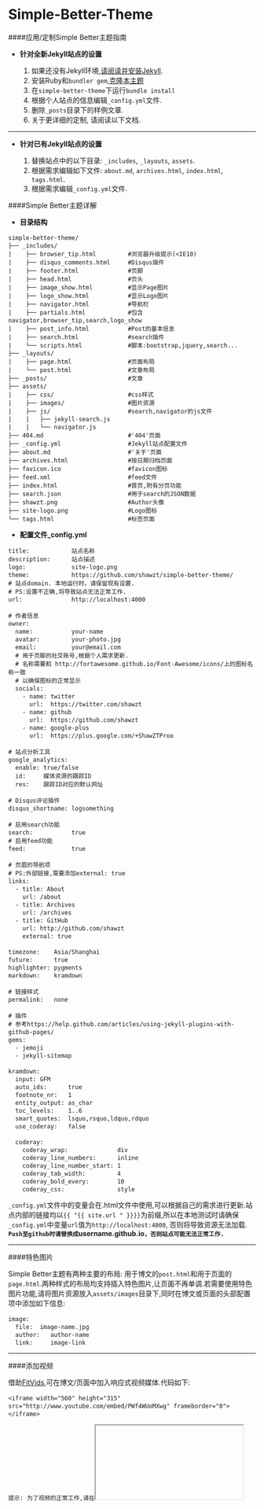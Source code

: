 Simple-Better-Theme
===

####应用/定制Simple Better主题指南

+ __针对全新Jekyll站点的设置__

  1. 如果还没有Jekyll环境,[请阅读并安装Jekyll](http://jekyllrb.com).
  2. 安装Ruby和`bundler gem`,[克隆本主题](https://github.com/shawzt/simple-better-theme)</a>
  3. 在`simple-better-theme`下运行`bundle install`
  4. 根据个人站点的信息编辑`_config.yml`文件.
  5. 删除`_posts`目录下的样例文章.
  6. 关于更详细的定制, 请阅读以下文档.

---

+ __针对已有Jekyll站点的设置__

  1. 替换站点中的以下目录: `_includes`, `_layouts`, `assets`.
  2. 根据需求编辑如下文件: `about.md`, `archives.html`, `index.html`, `tags.html`.
  3. 根据需求编辑`_config.yml`文件.

####Simple Better主题详解

+ __目录结构__

```
simple-better-theme/
├── _includes/
|    ├── browser_tip.html         #浏览器升级提示(<IE10)
|    ├── disqus_comments.html     #Disqus插件
|    ├── footer.html              #页脚
|    ├── head.html                #页头
|    ├── image_show.html          #显示Page图片
|    ├── logo_show.html           #显示Logo图片
|    ├── navigator.html           #导航栏
|    ├── partials.html            #包含navigator,browser_tip,search,logo_show
|    ├── post_info.html           #Post的基本信息
|    ├── search.html              #search插件
|    └── scripts.html             #脚本:bootstrap,jquery,search...
├── _layouts/
|    ├── page.html                #页面布局
|    └── post.html                #文章布局
├── _posts/                       #文章
├── assets/
|    ├── css/                     #css样式
|    ├── images/                  #图片资源
|    ├── js/                      #search,navigator的js文件
|    |   ├── jekyll-search.js
|    |   └── navigator.js
├── 404.md                        #'404'页面
├── _config.yml                   #Jekyll站点配置文件
├── about.md                      #'关于'页面
├── archives.html                 #按日期归档页面
├── favicon.ico                   #favicon图标
├── feed.xml                      #feed文件
├── index.html                    #首页,附有分页功能
├── search.json                   #用于search的JSON数据
├── shawzt.png                    #Author头像
├── site-logo.png                 #Logo图标
└── tags.html                     #标签页面
```

+ __配置文件_config.yml__
```
title:            站点名称
description:      站点描述
logo:             site-logo.png
theme:            https://github.com/shawzt/simple-better-theme/
# 站点domain. 本地运行时，请保留现有设置.
# PS:设置不正确,将导致站点无法正常工作.
url:              http://localhost:4000

# 作者信息
owner:
  name:           your-name
  avatar:         your-photo.jpg
  email:          your@email.com
  # 用于页脚的社交账号,根据个人需求更新.
  # 名称需要和 http://fortawesome.github.io/Font-Awesome/icons/上的图标名称一致
  # 以确保图标的正常显示
  socials:
    - name: twitter
      url:  https://twitter.com/shawzt
    - name: github
      url:  https://github.com/shawzt
    - name: google-plus
      url:  https://plus.google.com/+ShawZTProo

# 站点分析工具
google_analytics:
  enable: true/false
  id:     媒体资源的跟踪ID
  res:    跟踪ID对应的默认网址

# Disqus评论插件
disqus_shortname: logsomething

# 启用search功能
search:           true
# 启用feed功能
feed:             true

# 页眉的导航项
# PS:外部链接,需要添加external: true
links:
  - title: About
    url: /about
  - title: Archives
    url: /archives
  - title: GitHub
    url: http://github.com/shawzt
    external: true

timezone:    Asia/Shanghai
future:      true
highlighter: pygments
markdown:    kramdown

# 链接样式 
permalink:   none

# 插件
# 参考https://help.github.com/articles/using-jekyll-plugins-with-github-pages/
gems:
  - jemoji
  - jekyll-sitemap

kramdown:
  input: GFM
  auto_ids:      true
  footnote_nr:   1
  entity_output: as_char
  toc_levels:    1..6
  smart_quotes:  lsquo,rsquo,ldquo,rdquo
  use_coderay:   false

  coderay:
    coderay_wrap:              div
    coderay_line_numbers:      inline
    coderay_line_number_start: 1
    coderay_tab_width:         4
    coderay_bold_every:        10
    coderay_css:               style
```

`_config.yml`文件中的变量会在.html文件中使用,可以根据自己的需求进行更新.站点内部的链接均以`{{ "{{ site.url " }}}}`为前缀,所以在本地测试时请确保`_config.yml`中变量`url`值为`http://localhost:4000`, 否则将导致资源无法加载.
**`Push至github时请替换成`username.github.io`，否则站点可能无法正常工作.`**

---

####特色图片

Simple Better主题有两种主要的布局: 用于博文的`post.html`和用于页面的`page.html`.两种样式的布局均支持插入特色图片,让页面不再单调.若需要使用特色图片功能,请将图片资源放入`assets/images`目录下,同时在博文或页面的头部配置项中添加如下信息:
```
image:
  file:  image-name.jpg
  author:   author-name
  link:     image-link 
```

---

####添加视频

借助[FitVids](http://fitvidsjs.com/),可在博文/页面中加入响应式视频媒体.代码如下:
```
<iframe width="560" height="315" src="http://www.youtube.com/embed/PWf4WUoMXwg" frameborder="0"> </iframe>
```
`提示: 为了视频的正常工作,请在`<iframe>`标签之间添加一个空格且移除`allowfullscreen`属性.`

---

####检索

在`_config.yml`中添加以下信息,开启检索功能:
```
search: true
```

点击导航栏中的'SEARCH',按文章名进行全站检索.如图![search](./assets/images/search-demo.png)

---

####社交分享

在头部配置项中添加以下信息,即可以开启分享社交功能,如Twitter、Google+:
`代码在post_info.html中line:35-48`
```
share: true
```

---

####Disqus评论

  1.创建[Disqus](http://disqus.com)账号   
  2.将`_config.yml`中`disqus_shortname`修改为你Disqus账号信息中的*shortname*.   
  3.在post的头部配置项中添加以下信息，可开启评论功能:
  ```
  comments: true
  ```

---

####Google Analytics

  1.创建[Google Analytics](https://www.google.com/analytics/)账号   
  2.将`_config.yml`中`google_analytics_id`修改为你Google Analytics对应的媒体资源的跟踪ID   
  3.将google_analytics_res修改为你Google Analytics中与上述跟踪ID对应的默认网址.`ps:去除https:// 或 http://`    
  4.这些信息会在Google Analytics的跟踪代码中使用.`跟踪代码见`_includes/scripts.html`   
  5.配置成功,便可以使用Google Analytics跟踪分析站点的访问数据了.

---

####许可说明

+ This theme is free and open source.
+ Feel free to to modify this theme to suit your needs.
+ Sound pretty sweet to give me credit on your site [@shawzt](https://github.com/shawzt/simple-better-theme/).

---

####问题?

如果你在使用本主题过程中,遇到什么问题或想咨询相关信息,欢迎留言

---